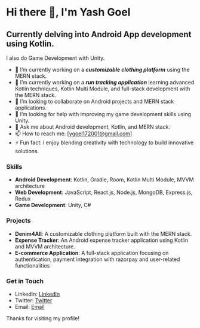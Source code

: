 
# Hi there 👋, I'm Yash Goel

## Currently delving into Android App development using Kotlin.
I also do Game Development with Unity.

<!--
**GoelYash1/GoelYash1** is a ✨ _special_ ✨ repository because its `README.md` (this file) appears on your GitHub profile.

Here are some ideas to get you started:
-->

- 🔭 I’m currently working on a ***customizable clothing platform*** using the MERN stack.
- 🌱 I’m currently working on a ***run tracking application*** learning advanced Kotlin techniques, Kotlin Multi Module, and full-stack development with the MERN stack.
- 👯 I’m looking to collaborate on Android projects and MERN stack applications.
- 🤔 I’m looking for help with improving my game development skills using Unity.
- 💬 Ask me about Android development, Kotlin, and MERN stack.
- 📫 How to reach me: [ygoel172001@gmail.com]
- ⚡ Fun fact: I enjoy blending creativity with technology to build innovative solutions.

### Skills

- **Android Development**: Kotlin, Gradle, Room, Kotlin Multi Module, MVVM architecture
- **Web Development**: JavaScript, React.js, Node.js, MongoDB, Express.js, Redux
- **Game Development**: Unity, C#

### Projects

- **Denim4All**: A customizable clothing platform built with the MERN stack.
- **Expense Tracker**: An Android expense tracker application using Kotlin and MVVM architecture.
- **E-commerce Application**: A full-stack application focusing on authentication, payment integration with razorpay and user-related functionalities

### Get in Touch

- LinkedIn: [LinkedIn](https://www.linkedin.com/in/goelyash1/)
- Twitter: [Twitter](https://twitter.com/ygoel172001)
- Email: [Email](mailto:ygoel172001@gmail.com)

Thanks for visiting my profile!
